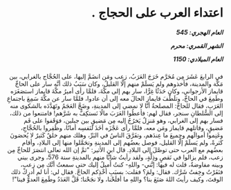 <h1 dir="rtl">اعتداء العرب على الحجاج .</h1>

<h5 dir="rtl">العام الهجري:  545

الشهر القمري: محرم

العام الميلادي: 1150</h5>

<p dir="rtl">في الرابعَ عَشَرَ مِن مُحَرَّم خَرَجَ العَرَبُ، زعب ومَن انضَمَّ إليها، على الحُجَّاج بالغرابي، بين مَكَّة والمدينة، فأخذوهم ولم يَسلَمْ منهم إلَّا القليلُ، وكان سَبَبُ ذلك أنَّه سار على الحاجِّ قايماز الأرجواني، وكان حَدَثًا غِرًّا، سار بهم إلى مكَّةَ، فلمَّا رأى أميرُ مكَّةَ قايماز استصَغَرَه وطَمِعَ في الحاجِّ، وتلَطَّفَ قايماز الحالَ معه إلى أن عادوا، فلمَّا سار عن مكَّةَ سَمِعَ باجتماعِ العَرَبِ، فقال للحاجِّ: المصلحةُ أنَّا لا نمضي إلى المدينةِ، وضَجَّ العَجَمُ وتَهَدَّدَه بالشكوى منه إلى السُّلطانِ سنجر، فقال لهم: فأعطُوا العَرَبَ مالًا نَستكِفُّ به شَرَّهم! فامتنعوا من ذلك، فسار بهم إلى الغرابي، وهو مَنزِلٌ يَخرُجُ إليه مِن مَضيقٍ بين جبلين، فوَقَفوا على فَم مَضيقٍ، وقاتلهم قايماز ومَن معه، فلمَّا رأى عَجْزَه أخَذَ لنَفسِه أمانًا، وظَفِروا بالحُجَّاجِ، وغَنِموا أموالَهم وجميعَ ما عِندَهم، وتفَرَّقَ الناسُ في البَرِّ، وهلك منهم خلقٌ كَثيرٌ لا يُحصَونَ كَثرةً، ولم يَسلَمْ إلَّا القليل، فوصل بعضُهم إلى المدينةِ وتحَمَّلوا منها إلى البلادِ، وأقام بعضُهم مع العرب حتى توصَّلَ إلى البلادِ. قال ابن الأثير: "ثمَّ إن الله تعالى انتصَرَ للحاجِّ مِن زعب، فلم يزالوا في نَقصٍ وذِلَّةٍ، ولقد رأيتُ شابًّا منهم بالمدينةِ سنة 576، وجرى بيني وبينه مفاوضةٌ، قلت له فيها: إنَّني- واللهِ- كنتُ أَميلُ إليك حتى سمعتُ أنَّك مِن زعب، فنَفَرْتُ وخِفتُ شَرَّك. فقال: ولمَ؟ فقلت: بسبَبِ أخْذِكم الحاجَّ. فقال لي: أنا لم أدرِكْ ذلك الوقتَ، وكيف رأيتَ اللهَ صَنَعَ بنا؟ واللهِ ما أفلَحْنا، ولا نجَحْنا؛ قَلَّ العَدَدُ وطَمِعَ العدوُّ فينا"!</p></br>
